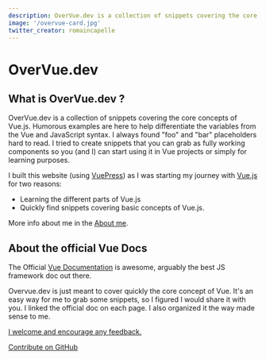 ```yaml
---
description: OverVue.dev is a collection of snippets covering the core concepts of Vue.js.
image: '/overvue-card.jpg'
twitter_creator: romaincapelle
---
```


# OverVue.dev

## What is OverVue.dev ?

OverVue.dev is a collection of snippets covering the core concepts of Vue.js.
Humorous examples are here to help differentiate the variables from the Vue and JavaScript syntax. I always found "foo" and "bar" placeholders hard to read.
I tried to create snippets that you can grab as fully working components so you (and I) can start using it in Vue projects or simply for learning purposes.

I built this website (using [VuePress](https://vuepress.vuejs.org/)) as I was starting my journey with [Vue.js](https://vuejs.org/) for two reasons:

- Learning the different parts of Vue.js
- Quickly find snippets covering basic concepts of Vue.js.

More info about me in the [About me](/about-romain-capelle).

## About the official Vue Docs

The Official [Vue Documentation](https://vuejs.org/v2/guide/) is awesome, arguably the best JS framework doc out there.

Overvue.dev is just meant to cover quickly the core concept of Vue. It's an easy way for me to grab some snippets, so I figured I would share it with you. I linked the official doc on each page. I also organized it the way made sense to me.

[I welcome and encourage any feedback.](/contact-romain-capelle)

[Contribute on GitHub](https://github.com/romaincapelle/Overvue)
